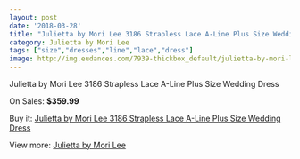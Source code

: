 ```yaml
---
layout: post
date: '2018-03-28'
title: "Julietta by Mori Lee 3186 Strapless Lace A-Line Plus Size Wedding Dress"
category: Julietta by Mori Lee
tags: ["size","dresses","line","lace","dress"]
image: http://img.eudances.com/7939-thickbox_default/julietta-by-mori-lee-3186-strapless-lace-a-line-plus-size-wedding-dress.jpg
---
```

Julietta by Mori Lee 3186 Strapless Lace A-Line Plus Size Wedding Dress

On Sales: **$359.99**
<a href="https://www.eudances.com/en/julietta-by-mori-lee/2783-julietta-by-mori-lee-3186-strapless-lace-a-line-plus-size-wedding-dress.html"><amp-img layout="responsive" width="600" height="600" src="//img.eudances.com/7939-thickbox_default/julietta-by-mori-lee-3186-strapless-lace-a-line-plus-size-wedding-dress.jpg" alt="Julietta by Mori Lee 3186 Strapless Lace A-Line Plus Size Wedding Dress 0" /></a>
<a href="https://www.eudances.com/en/julietta-by-mori-lee/2783-julietta-by-mori-lee-3186-strapless-lace-a-line-plus-size-wedding-dress.html"><amp-img layout="responsive" width="600" height="600" src="//img.eudances.com/7943-thickbox_default/julietta-by-mori-lee-3186-strapless-lace-a-line-plus-size-wedding-dress.jpg" alt="Julietta by Mori Lee 3186 Strapless Lace A-Line Plus Size Wedding Dress 1" /></a>
<a href="https://www.eudances.com/en/julietta-by-mori-lee/2783-julietta-by-mori-lee-3186-strapless-lace-a-line-plus-size-wedding-dress.html"><amp-img layout="responsive" width="600" height="600" src="//img.eudances.com/7942-thickbox_default/julietta-by-mori-lee-3186-strapless-lace-a-line-plus-size-wedding-dress.jpg" alt="Julietta by Mori Lee 3186 Strapless Lace A-Line Plus Size Wedding Dress 2" /></a>
<a href="https://www.eudances.com/en/julietta-by-mori-lee/2783-julietta-by-mori-lee-3186-strapless-lace-a-line-plus-size-wedding-dress.html"><amp-img layout="responsive" width="600" height="600" src="//img.eudances.com/7941-thickbox_default/julietta-by-mori-lee-3186-strapless-lace-a-line-plus-size-wedding-dress.jpg" alt="Julietta by Mori Lee 3186 Strapless Lace A-Line Plus Size Wedding Dress 3" /></a>
<a href="https://www.eudances.com/en/julietta-by-mori-lee/2783-julietta-by-mori-lee-3186-strapless-lace-a-line-plus-size-wedding-dress.html"><amp-img layout="responsive" width="600" height="600" src="//img.eudances.com/7940-thickbox_default/julietta-by-mori-lee-3186-strapless-lace-a-line-plus-size-wedding-dress.jpg" alt="Julietta by Mori Lee 3186 Strapless Lace A-Line Plus Size Wedding Dress 4" /></a>

Buy it: [Julietta by Mori Lee 3186 Strapless Lace A-Line Plus Size Wedding Dress](https://www.eudances.com/en/julietta-by-mori-lee/2783-julietta-by-mori-lee-3186-strapless-lace-a-line-plus-size-wedding-dress.html "Julietta by Mori Lee 3186 Strapless Lace A-Line Plus Size Wedding Dress")

View more: [Julietta by Mori Lee](https://www.eudances.com/en/43-julietta-by-mori-lee "Julietta by Mori Lee")